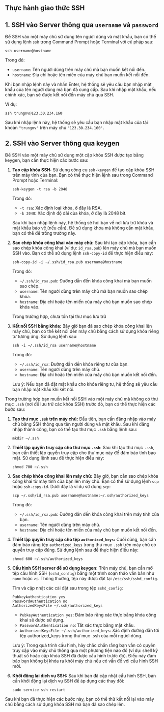 ## Thực hành giao thức SSH

<a name="1"></a>
## 1. SSH vào Server thông qua `username` và `password`

Để SSH vào một máy chủ sử dụng tên người dùng và mật khẩu, bạn có thể sử dụng lệnh `ssh` trong Command Prompt hoặc Terminal với cú pháp sau:

```
ssh username@hostname
```

Trong đó:
- `username`: Tên người dùng trên máy chủ mà bạn muốn kết nối đến.
- `hostname`: Địa chỉ hoặc tên miền của máy chủ bạn muốn kết nối đến.

Khi bạn nhập lệnh này và nhấn Enter, hệ thống sẽ yêu cầu bạn nhập mật khẩu của tên người dùng mà bạn đã cung cấp. Sau khi nhập mật khẩu, nếu chính xác, bạn sẽ được kết nối đến máy chủ qua SSH.

Ví dụ:
```
ssh trungnv@123.30.234.160
```

Sau khi nhập lệnh này, hệ thống sẽ yêu cầu bạn nhập mật khẩu của tài khoản `"trungnv"` trên máy chủ `"123.30.234.160"`.

<a name="2"></a>
## 2. SSH vào Server thông qua keygen

Để SSH vào một máy chủ sử dụng một cặp khóa SSH được tạo bằng keygen, bạn cần thực hiện các bước sau:

1. **Tạo cặp khóa SSH:**
   Sử dụng công cụ `ssh-keygen` để tạo cặp khóa SSH trên máy tính của bạn. Bạn có thể thực hiện lệnh sau trong Command Prompt hoặc Terminal:

   ```
   ssh-keygen -t rsa -b 2048
   ```

   Trong đó:
   - `-t rsa`: Xác định loại khóa, ở đây là RSA.
   - `-b 2048`: Xác định độ dài của khóa, ở đây là 2048 bit.

   Sau khi bạn nhập lệnh này, hệ thống sẽ hỏi bạn về nơi lưu trữ khóa và mật khẩu bảo vệ (nếu cần). Để sử dụng khóa mà không cần mật khẩu, bạn có thể để trống trường này.

2. **Sao chép khóa công khai vào máy chủ:**
   Sau khi tạo cặp khóa, bạn cần sao chép khóa công khai (ví dụ: `id_rsa.pub`) lên máy chủ mà bạn muốn SSH vào. Bạn có thể sử dụng lệnh `ssh-copy-id` để thực hiện điều này:

   ```
   ssh-copy-id -i ~/.ssh/id_rsa.pub username@hostname
   ```

   Trong đó:
   - `~/.ssh/id_rsa.pub`: Đường dẫn đến khóa công khai mà bạn muốn sao chép.
   - `username`: Tên người dùng trên máy chủ mà bạn muốn sao chép khóa.
   - `hostname`: Địa chỉ hoặc tên miền của máy chủ bạn muốn sao chép khóa vào.

   Trong trường hợp, chưa tồn tại thư mục lưu trữ

3. **Kết nối SSH bằng khóa:**
   Bây giờ bạn đã sao chép khóa công khai lên máy chủ, bạn có thể kết nối đến máy chủ bằng cách sử dụng khóa riêng tư tương ứng. Sử dụng lệnh sau:

   ```
   ssh -i ~/.ssh/id_rsa username@hostname
   ```

   Trong đó:
   - `~/.ssh/id_rsa`: Đường dẫn đến khóa riêng tư của bạn.
   - `username`: Tên người dùng trên máy chủ.
   - `hostname`: Địa chỉ hoặc tên miền của máy chủ bạn muốn kết nối đến.

   Lưu ý: Nếu bạn đã đặt mật khẩu cho khóa riêng tư, hệ thống sẽ yêu cầu bạn nhập mật khẩu khi kết nối.

Trong trường hợp bạn muốn kết nối SSH vào một máy chủ mà không có thư mục `.ssh` (nơi để lưu trữ các khóa SSH) trước đó, bạn có thể thực hiện các bước sau:

1. **Tạo thư mục `.ssh` trên máy chủ:**
   Đầu tiên, bạn cần đăng nhập vào máy chủ bằng SSH thông qua tên người dùng và mật khẩu. Sau khi đăng nhập thành công, bạn có thể tạo thư mục `.ssh` bằng lệnh sau:

   ```
   mkdir ~/.ssh
   ```

2. **Thiết lập quyền truy cập cho thư mục `.ssh`:**
   Sau khi tạo thư mục `.ssh`, bạn cần thiết lập quyền truy cập cho thư mục này để đảm bảo tính bảo mật. Sử dụng lệnh sau để thực hiện điều này:

   ```
   chmod 700 ~/.ssh
   ```

3. **Sao chép khóa công khai lên máy chủ:**
   Bây giờ, bạn cần sao chép khóa công khai từ máy tính của bạn lên máy chủ. Bạn có thể sử dụng lệnh `scp` hoặc `ssh-copy-id`. Dưới đây là ví dụ sử dụng `scp`:

   ```
   scp ~/.ssh/id_rsa.pub username@hostname:~/.ssh/authorized_keys
   ```

   Trong đó:
   - `~/.ssh/id_rsa.pub`: Đường dẫn đến khóa công khai trên máy tính của bạn.
   - `username`: Tên người dùng trên máy chủ.
   - `hostname`: Địa chỉ hoặc tên miền của máy chủ bạn muốn kết nối đến.

4. **Thiết lập quyền truy cập cho tệp `authorized_keys`:**
   Cuối cùng, bạn cần đảm bảo rằng tệp `authorized_keys` trong thư mục `.ssh` trên máy chủ có quyền truy cập đúng. Sử dụng lệnh sau để thực hiện điều này:

   ```
   chmod 600 ~/.ssh/authorized_keys
   ```

5. **Cấu hình SSH server để sử dụng keygen:**
   Trên máy chủ, bạn cần mở tệp cấu hình SSH (`sshd_config`) bằng một trình soạn thảo văn bản như `nano` hoặc `vi`. Thông thường, tệp này được đặt tại `/etc/ssh/sshd_config`.

   Tìm và cập nhật các cài đặt sau trong tệp `sshd_config`:

   ```plaintext
   PubkeyAuthentication yes
   PasswordAuthentication no
   AuthorizedKeysFile ~/.ssh/authorized_keys
   ```

   - `PubkeyAuthentication yes`: Đảm bảo rằng xác thực bằng khóa công khai sẽ được sử dụng.
   - `PasswordAuthentication no`: Tắt xác thực bằng mật khẩu.
   - `AuthorizedKeysFile ~/.ssh/authorized_keys`: Xác định đường dẫn tới tệp authorized_keys trong thư mục .ssh của mỗi người dùng.

   Lưu ý: Trong quá trình cấu hình, hãy chắc chắn rằng bạn vẫn có quyền truy cập vào máy chủ thông qua một phương tiện nào đó (ví dụ: shell kỹ thuật số hoặc cặp khóa SSH đã được cấu hình trước đó). Điều này đảm bảo bạn không bị khóa ra khỏi máy chủ nếu có vấn đề với cấu hình SSH mới.

6. **Khởi động lại dịch vụ SSH:**
   Sau khi bạn đã cập nhật cấu hình SSH, bạn cần khởi động lại dịch vụ SSH để áp dụng các thay đổi:

   ```
   sudo service ssh restart
   ```

Sau khi bạn đã thực hiện các bước này, bạn có thể thử kết nối lại vào máy chủ bằng cách sử dụng khóa SSH mà bạn đã sao chép lên.